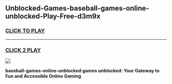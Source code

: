 
## Unblocked-Games-baseball-games-online-unblocked-Play-Free-d3m9x
<h3>
<a href="https://premium76.site?title=baseball-games-online-unblocked&ref=23A">CLICK TO PLAY</a></h3>
<hr>

<h3>
<a href="https://premium76.site?title=baseball-games-online-unblocked&ref=23A">CLICK 2 PLAY</a>
  
</h3>

<a href="https://premium76.site?title=baseball-games-online-unblocked&ref=23A"><img src="https://clearcache.store/games.png"></a>


**baseball-games-online-unblocked games unblocked: Your Gateway to Fun and Accessible Online Gaming**
